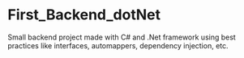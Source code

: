 # First_Backend_dotNet

Small backend project made with C# and .Net framework using best practices like interfaces, automappers, dependency injection, etc.
